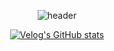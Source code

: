 <div  align=center>
 
  
 ![header](https://capsule-render.vercel.app/api?type=waving&color=auto&height=300&section=header&text=Welcome&fontSize=90&animation=scaleIn&fontAlignY=38&desc=MK-cyb's%20GitHub%20Profile&descAlignY=51&descAlign=62)
 
[![Velog's GitHub stats](https://velog-readme-stats.vercel.app/api?name=mk-cyb)](https://velog.io/@mk-cyb)

 
 
 </div>
